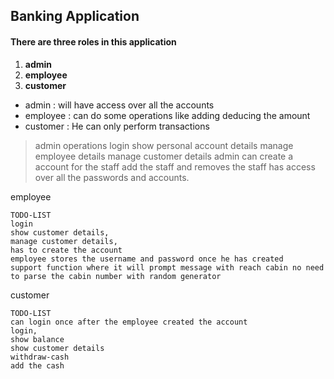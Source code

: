 ## Banking Application

#### There are three roles in this application

1) **admin**
2) **employee**
3) **customer**

- admin : will have access over all the accounts
- employee : can do some operations like adding deducing the amount
- customer : He can only perform transactions



> admin operations 
    login
    show personal account details
    manage employee details
    manage customer details
    admin can create a account for the staff
    add the staff and removes the staff
    has access over all the passwords and accounts.


employee 

    TODO-LIST
    login
    show customer details,
    manage customer details,
    has to create the account
    employee stores the username and password once he has created 
    support function where it will prompt message with reach cabin no need to parse the cabin number with random generator

customer 

    TODO-LIST
    can login once after the employee created the account
    login,
    show balance
    show customer details
    withdraw-cash
    add the cash


